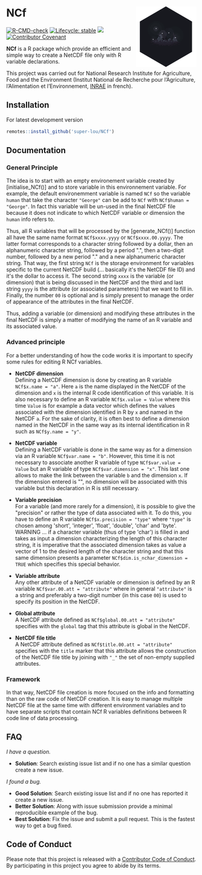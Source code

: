 # NCf <img src="man/paper_alt_hex.png" align="right" width=160 height=160 alt=""/>

<!-- badges: start -->
[![R-CMD-check](https://github.com/super-lou/NCf/actions/workflows/R-CMD-check.yaml/badge.svg)](https://github.com/super-lou/NCf/actions/workflows/R-CMD-check.yaml)
[![Lifecycle: stable](https://img.shields.io/badge/lifecycle-stable-green)](https://lifecycle.r-lib.org/articles/stages.html)
![](https://img.shields.io/github/last-commit/super-lou/NCf)
[![Contributor Covenant](https://img.shields.io/badge/Contributor%20Covenant-2.1-4baaaa.svg)](code_of_conduct.md) 
<!-- badges: end -->

**NCf** is a R package which provide an efficient and simple way to create a NetCDF file only with R variable declarations.

This project was carried out for National Research Institute for Agriculture, Food and the Environment (Institut National de Recherche pour l’Agriculture, l’Alimentation et l’Environnement, [INRAE](https://agriculture.gouv.fr/inrae-linstitut-national-de-recherche-pour-lagriculture-lalimentation-et-lenvironnement) in french).


## Installation
For latest development version
``` r
remotes::install_github('super-lou/NCf')
```


## Documentation

### General Principle
The idea is to start with an empty environement variable created by [initialise_NCf()] and to store variable in this environnement variable. For example, the default environemment variable is named `NCf` so the variable `human` that take the character `"George"` can be add to `NCf` with `NCf$human = "George"`. In fact this variable will be un-used in the final NetCDF file because it does not indicate to which NetCDF variable or dimension the `human` info refers to. 

Thus, all  R variables that will be processed by the [generate_NCf()] function all have the same name format `NCf$xxxx.yyyy` or `NCf$xxxx.00.yyyy`. The latter format corresponds to a character string followed by a dollar, then an alphanumeric character string, followed by a period ".", then a two-digit number, followed by a new period "." and a new alphanumeric character string. That way, the first string `NCf` is the storage environment for variables specific to the current NetCDF build (... basically it's the NetCDF file ID) and it's the dollar to access it. The second string `xxxx` is the variable (or dimension) that is being discussed in the NetCDF and the third and last string `yyyy` is the attribute (or associated parameters) that we want to fill in. Finally, the number `00` is optional and is simply present to manage the order of appearance of the attributes in the final NetCDF.

Thus, adding a variable (or dimension) and modifying these attributes in the final NetCDF is simply a matter of modifying the name of an R variable and its associated value.

### Advanced principle

For a better understanding of how the code works it is important to specify some rules for editing R NCf variables.

* **NetCDF dimension**   
Defining a NetCDF dimension is done by creating an R variable `NCf$x.name = "a"`. Here `a` is the name displayed in the NetCDF of the dimension and `x` is the internal R code identification of this variable. It is also necessary to define an R variable `NCf$x.value = Value` where this time `Value` is for example a data vector which defines the values associated with the dimension identified in R by `x` and named in the NetCDF `a`. For the sake of clarity, it is often best to define a dimension named in the NetCDF in the same way as its internal identification in R such as `NCf$y.name = "y"`.

* **NetCDF variable**   
Defining a NetCDF variable is done in the same way as for a dimension via an R variable `NCf$var.name = "b"`. However, this time it is not necessary to associate another R variable of type `NCf$var.value = Value` but an R variable of type `NCf$var.dimension = "x"`. This last one allows to make the link between the variable `b` and the dimension `x`. If the dimension entered is "", no dimension will be associated with this variable but this declaration in R is still necessary.

* **Variable precision**   
For a variable (and more rarely for a dimension), it is possible to give the "precision" or rather the type of data associated with it. To do this, you have to define an R variable `NCf$x.precision = "type"` where `"type"` is chosen among 'short', 'integer', 'float', 'double', 'char' and 'byte'. WARNING ... if a character variable (thus of type 'char') is filled in and takes as input a dimension characterizing the length of this character string, it is imperative that the associated dimension takes as value a vector of 1 to the desired length of the character string and that this same dimension presents a parameter `NCf$dim.is_nchar_dimension = TRUE` which specifies this special behavior.

* **Variable attribute**   
Any other attribute of a NetCDF variable or dimension is defined by an R variable `NCf$var.00.att = "attribute"` where in general `"attribute"` is a string and preferably a two-digit number (in this case `00`) is used to specify its position in the NetCDF.

* **Global attribute**   
A NetCDF attribute defined as `NCf$global.00.att = "attribute"` specifies with the `global` tag that this attribute is global in the NetCDF.

* **NetCDF file title**   
A NetCDF attribute defined as `NCf$title.00.att = "attribute"` specifies with the `title` marker that this attribute allows the construction of the NetCDF file title by joining with `"_"` the set of non-empty supplied attributes.

### Framework
In that way, NetCDF file creation is more focused on the info and formatting than on the raw code of NetCDF creation. It is easy to manage multiple NetCDF file at the same time with different environment variables and to have separate scripts that contain NCf R variables definitions between R code line of data processing. 


## FAQ
*I have a question.*

-   **Solution**: Search existing issue list and if no one has a similar question create a new issue.

*I found a bug.*

-   **Good Solution**: Search existing issue list and if no one has reported it create a new issue.
-   **Better Solution**: Along with issue submission provide a minimal reproducible example of the bug.
-   **Best Solution**: Fix the issue and submit a pull request. This is the fastest way to get a bug fixed.


## Code of Conduct
Please note that this project is released with a [Contributor Code of Conduct](CODE_OF_CONDUCT.md). By participating in this project you agree to abide by its terms.